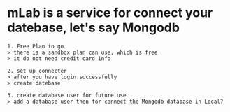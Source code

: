 # mLab is a service for connect your datebase, let's say Mongodb

	1. Free Plan to go
	> there is a sandbox plan can use, which is free
	> it do not need credit card info

	2. set up connecter
	> after you have login successfully
	> create datebase

	3. create database user for future use
	> add a database user then for connect the Mongodb database in Local?